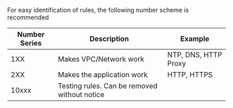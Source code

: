 For easy identification of rules, the following number scheme is recommended

|Number Series|Description|Example|
|-------------|-----------|-------|
|1XX|Makes VPC/Network work|NTP, DNS, HTTP Proxy|
|2XX|Makes the application work|HTTP, HTTPS|
|10xxx|Testing rules. Can be removed without notice||
